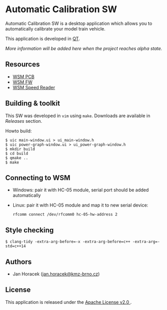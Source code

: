 # Automatic Calibration SW

Automatic Calibration SW is a desktop application which allows you to
automatically calibrate your model train vehicle.

This application is developed in [QT](https://www.qt.io/).

*More information will be added here when the project reaches alpha state.*

## Resources

 * [WSM PCB](https://github.com/kmzbrnoI/wsm-pcb)
 * [WSM FW](https://github.com/kmzbrnoI/wsm-fw)
 * [WSM Speed Reader](https://github.com/kmzbrnoI/wsm-speed-reader)

## Building & toolkit

This SW was developed in `vim` using `make`. Downloads are available in
*Releases* section.

Howto build:

```
$ uic main-window.ui > ui_main-window.h
$ uic power-graph-window.ui > ui_power-graph-window.h
$ mkdir build
$ cd build
$ qmake ..
$ make
```

## Connecting to WSM

 * Windows: pair it with HC-05 module, serial port should be added
   automatically
 * Linux: pair it with HC-05 module and map it to new serial device:

    ```
    rfcomm connect /dev/rfcomm0 hc-05-hw-address 2
    ```

## Style checking

```
$ clang-tidy -extra-arg-before=-x -extra-arg-before=c++ -extra-arg=-std=c++14
```

## Authors

 * Jan Horacek ([jan.horacek@kmz-brno.cz](mailto:jan.horacek@kmz-brno.cz))

## License

This application is released under the [Apache License v2.0
](https://www.apache.org/licenses/LICENSE-2.0).
